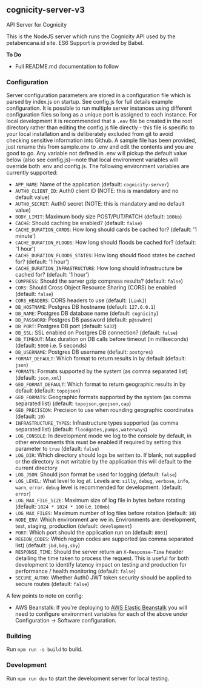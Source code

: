 ## cognicity-server-v3
API Server for Cognicity

This is the NodeJS server which runs the Cognicity API used by the petabencana.id site.  ES6 Support is provided by Babel.

**To Do**
- Full README.md documentation to follow


### Configuration
Server configuration parameters are stored in a configuration file which is parsed by index.js on startup. See config.js for full details example configuration. It is possible to run multiple server instances using different configuration files so long as a unique port is assigned to each instance.  For local development it is recommended that a `.env` file be created in the root directory rather than editing the config.js file directly - this file is specific to your local installation and is deliberately excluded from git to avoid checking sensitive information into Github.  A sample file has been provided, just rename this from sample.env to .env and edit the contents and you are good to go.  Any variable not defined in .env will pickup the default value below (also see config.js)—note that local environment variables will override both .env and config.js.  The following environment variables are currently supported:

* `APP_NAME`: Name of the application (default: `cognicity-server`)
* `AUTH0_CLIENT_ID`: Auth0 client ID (NOTE: this is mandatory and no default value)
* `AUTH0_SECRET`: Auth0 secret (NOTE: this is mandatory and no default value)
* `BODY_LIMIT`: Maximum body size POST/PUT/PATCH (default: `100kb`)
* `CACHE`: Should caching be enabled? (default: `false`)
* `CACHE_DURATION_CARDS`: How long should cards be cached for? (default: '1 minute')
* `CACHE_DURATION_FLOODS`: How long should floods be cached for? (default: '1 hour')
* `CACHE_DURATION_FLOODS_STATES`: How long should flood states be cached for? (default: '1 hour')
* `CACHE_DURATION_INFRASTRUCTURE`: How long should infrastructure be cached for? (default: '1 hour')
* `COMPRESS`: Should the server gzip compress results? (default: `false`)
* `CORS`: Should Cross Object Resource Sharing (CORS) be enabled (default: `false`)
* `CORS_HEADERS`: CORS headers to use (default: `[Link]`)
* `DB_HOSTNAME`: Postgres DB hostname (default: `127.0.0.1`)
* `DB_NAME`: Postgres DB database name (default: `cognicity`)
* `DB_PASSWORD`: Postgres DB password (default: `p@ssw0rd`)
* `DB_PORT`: Postgres DB port (default: `5432`)
* `DB_SSL`: SSL enabled on Postgres DB connection? (default: `false`)
* `DB_TIMEOUT`: Max duration on DB calls before timeout (in milliseconds) (default: `5000` i.e. 5 seconds)
* `DB_USERNAME`: Postgres DB username (default: `postgres`)
* `FORMAT_DEFAULT`: Which format to return results in by default (default: `json`)
* `FORMATS`: Formats supported by the system (as comma separated list) (default: `json,xml`)
* `GEO_FORMAT_DEFAULT`: Which format to return geographic results in by default (default: `topojson`)
* `GEO_FORMATS`: Geographic formats supported by the system (as comma separated list) (default: `topojson,geojson,cap`)
* `GEO_PRECISION`: Precision to use when rounding geographic coordinates (default: `10`)
* `INFRASTRUCTURE_TYPES`: Infrastructure types supported (as comma separated list) (default: `floodgates,pumps,waterways`)
* `LOG_CONSOLE`: In development mode we log to the console by default, in other environments this must be enabled if required by setting this parameter to `true` (default: `false`)
* `LOG_DIR`: Which directory should logs be written to.  If blank, not supplied or the directory is not writable by the application this will default to the current directory
* `LOG_JSON`: Should json format be used for logging (default: `false`)
* `LOG_LEVEL`: What level to log at. Levels are: `silly`, `debug`, `verbose`, `info`, `warn`, `error`. `debug` level is recommended for development.  (default: `error`)
* `LOG_MAX_FILE_SIZE`: Maximum size of log file in bytes before rotating (default: `1024 * 1024 * 100` i.e. `100mb`)
* `LOG_MAX_FILES`: Maximum number of log files before rotation (default: `10`)
* `NODE_ENV`: Which environment are we in.  Environments are: development, test, staging, production (default: `development`)
* `PORT`: Which port should the application run on (default: `8001`)
* `REGION_CODES`: Which region codes are supported (as comma separated list) (default: `jbd,bdg,sby`)
* `RESPONSE_TIME`: Should the server return an `X-Response-Time` header detailing the time taken to process the request.  This is useful for both development to identify latency impact on testing and production for performance / health monitoring (default: `false`)
* `SECURE_AUTH0`: Whether Auth0 JWT token security should be applied to secure routes (default: `false`)

A few points to note on config:

* AWS Beanstalk: If you're deploying to [AWS Elastic Beanstalk](http://docs.aws.amazon.com/elasticbeanstalk/latest/dg/Welcome.html) you will need to configure environment variables for each of the above under Configuration -> Software configuration.


### Building
Run `npm run -s build` to build.


### Development
Run `npm run dev` to start the development server for local testing.
